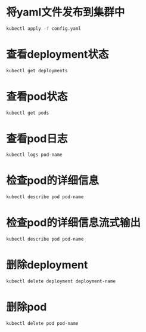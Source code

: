 # 将yaml文件发布到集群中
```bash
kubectl apply -f config.yaml
```
# 查看deployment状态
```bash 
kubectl get deployments
```

# 查看pod状态
```bash
kubectl get pods
```
# 查看pod日志
```bash
kubectl logs pod-name
```
# 检查pod的详细信息
```bash
kubectl describe pod pod-name
```
# 检查pod的详细信息流式输出
```bash
kubectl describe pod pod-name
```

# 删除deployment
```bash
kubectl delete deployment deployment-name
```
# 删除pod
```bash
kubectl delete pod pod-name
```